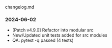 changelog.md
### 2024-06-02
- [Patch v4.9.0] Refactor into modular src
- New/Updated unit tests added for src modules
- QA: pytest -q passed (4 tests)

